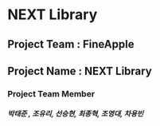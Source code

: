 NEXT Library
=========
## Project Team : FineApple
## Project Name : NEXT Library
### Project Team Member
##### 박태준 , 조유리, 선승현, 최종혁, 조영대, 차용빈
